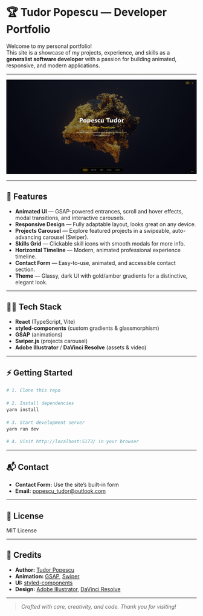 # 🏆 Tudor Popescu — Developer Portfolio

Welcome to my personal portfolio!  
This site is a showcase of my projects, experience, and skills as a **generalist software developer** with a passion for building animated, responsive, and modern applications.

---

![Portfolio Preview](react_portfolio_pt/public/portfolio-preview.png)

---

## 🚀 Features

- **Animated UI** — GSAP-powered entrances, scroll and hover effects, modal transitions, and interactive carousels.
- **Responsive Design** — Fully adaptable layout, looks great on any device.
- **Projects Carousel** — Explore featured projects in a swipeable, auto-advancing carousel (Swiper).
- **Skills Grid** — Clickable skill icons with smooth modals for more info.
- **Horizontal Timeline** — Modern, animated professional experience timeline.
- **Contact Form** — Easy-to-use, animated, and accessible contact section.
- **Theme** — Glassy, dark UI with gold/amber gradients for a distinctive, elegant look.

---

## 🧑‍💻 Tech Stack

- **React** (TypeScript, Vite)
- **styled-components** (custom gradients & glassmorphism)
- **GSAP** (animations)
- **Swiper.js** (projects carousel)
- **Adobe Illustrator** / **DaVinci Resolve** (assets & video)

---


## ⚡ Getting Started

```bash
# 1. Clone this repo

# 2. Install dependencies
yarn install

# 3. Start development server
yarn run dev

# 4. Visit http://localhost:5173/ in your browser
```

---

## 📬 Contact

- **Contact Form:** Use the site’s built-in form  
- **Email:** popescu_tudor@outlook.com

---

## 📄 License

MIT License

---

## 🙏 Credits

- **Author:** [Tudor Popescu](https://github.com/Tudor21)
- **Animation:** [GSAP](https://greensock.com/gsap/), [Swiper](https://swiperjs.com/)
- **UI:** [styled-components](https://styled-components.com/)
- **Design:** [Adobe Illustrator](https://www.adobe.com/products/illustrator.html), [DaVinci Resolve](https://www.blackmagicdesign.com/products/davinciresolve)

---

> *Crafted with care, creativity, and code. Thank you for visiting!*
